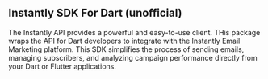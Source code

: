 ## Instantly SDK For Dart (unofficial)

The Instantly API provides a powerful and easy-to-use client. THis package wraps the API for Dart developers to integrate with the Instantly Email Marketing platform. This SDK simplifies the process of sending emails, managing subscribers, and analyzing campaign performance directly from your Dart or Flutter applications.
